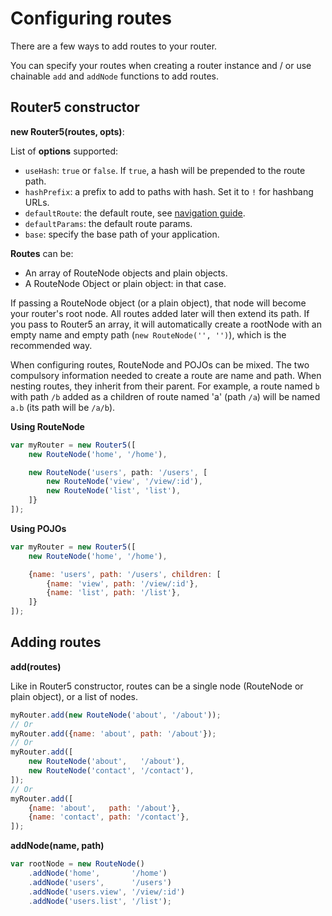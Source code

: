 # Configuring routes

There are a few ways to add routes to your router.

You can specify your routes when creating a router instance and / or use chainable `add` and `addNode` functions to add routes.


## Router5 constructor

__new Router5(routes, opts)__:

List of __options__ supported:

- `useHash`: `true` or `false`. If `true`, a hash will be prepended to the route path.
- `hashPrefix`: a prefix to add to paths with hash. Set it to `!` for hashbang URLs.
- `defaultRoute`: the default route, see [navigation guide](/docs/navigation.html).
- `defaultParams`: the default route params.
- `base`: specify the base path of your application.

__Routes__ can be:

- An array of RouteNode objects and plain objects.
- A RouteNode Object or plain object: in that case.

If passing a RouteNode object (or a plain object), that node will become your router's root node. All routes added later will
then extend its path. If you pass to Router5 an array, it will automatically create a rootNode with an empty name and empty path
(`new RouteNode('', '')`), which is the recommended way.

When configuring routes, RouteNode and POJOs can be mixed. The two compulsory information needed to create a route are name and path.
When nesting routes, they inherit from their parent. For example, a route named `b` with path `/b` added as a children of route named
'a' (path `/a`) will be named `a.b` (its path will be `/a/b`).

__Using RouteNode__


```javascript
var myRouter = new Router5([
    new RouteNode('home', '/home'),

    new RouteNode('users', path: '/users', [
        new RouteNode('view', '/view/:id'),
        new RouteNode('list', 'list'),
    ]}
]);
```

__Using POJOs__

```javascript
var myRouter = new Router5([
    new RouteNode('home', '/home'),

    {name: 'users', path: '/users', children: [
        {name: 'view', path: '/view/:id'},
        {name: 'list', path: '/list'},
    ]}
]);
```

## Adding routes

__add(routes)__

Like in Router5 constructor, routes can be a single node (RouteNode or plain object), or a list of nodes.

```javascript
myRouter.add(new RouteNode('about', '/about'));
// Or
myRouter.add({name: 'about', path: '/about'});
// Or
myRouter.add([
    new RouteNode('about',   '/about'),
    new RouteNode('contact', '/contact'),
]);
// Or
myRouter.add([
    {name: 'about',   path: '/about'},
    {name: 'contact', path: '/contact'},
]);
```

__addNode(name, path)__


```javascript
var rootNode = new RouteNode()
    .addNode('home',       '/home')
    .addNode('users',      '/users')
    .addNode('users.view', '/view/:id')
    .addNode('users.list', '/list');
```

